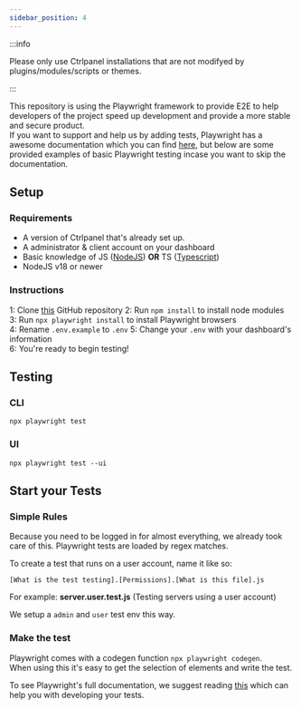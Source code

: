 ```yaml
---
sidebar_position: 4
---
```


:::info

Please only use Ctrlpanel installations that are not modifyed by plugins/modules/scripts or themes.

:::

This repository is using the Playwright framework to provide E2E to help developers of the project speed up development and provide a more stable and secure product.    
If you want to support and help us by adding tests, Playwright has a awesome documentation which you can find [here](https://playwright.dev/docs/intro), but below are some provided examples of basic Playwright testing incase you want to skip the documentation.  
  
## Setup  
### Requirements  
- A version of Ctrlpanel that's already set up.
- A administrator & client account on your dashboard
- Basic knowledge of JS ([NodeJS](https://nodejs.org)) **OR** TS ([Typescript](https://www.typescriptlang.org/))
- NodeJS v18 or newer

### Instructions
1: Clone [this](https://github.com/Ctrlpanel-gg/ctrlpanel-tests) GitHub repository
2: Run `npm install` to install node modules  
3: Run `npx playwright install` to install Playwright browsers  
4: Rename `.env.example` to `.env`
5: Change your `.env` with your dashboard's information  
6: You're ready to begin testing!
  
## Testing  
### CLI  
` npx playwright test `  
### UI  
` npx playwright test --ui `  

## Start your Tests
### Simple Rules
Because you need to be logged in for almost everything, we already took care of this. Playwright tests are loaded by regex matches.    

To create a test that runs on a user account, name it like so:  
```shell
[What is the test testing].[Permissions].[What is this file].js  
```
For example: **server.user.test.js** (Testing servers using a user account)  

We setup a `admin` and `user` test env this way.   

### Make the test
Playwright comes with a codegen function `npx playwright codegen`.  
When using this it's easy to get the selection of elements and write the test.  

To see Playwright's full documentation, we suggest reading [this](https://playwright.dev/docs/intro) which can help you with developing your tests.